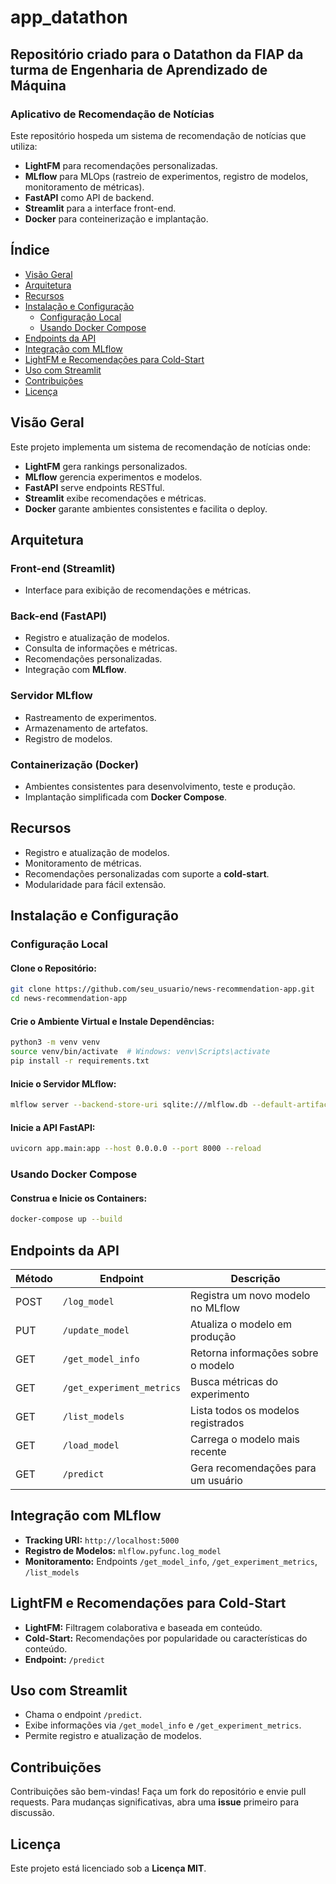 # app_datathon

## Repositório criado para o Datathon da FIAP da turma de Engenharia de Aprendizado de Máquina

### Aplicativo de Recomendação de Notícias

Este repositório hospeda um sistema de recomendação de notícias que utiliza:

- **LightFM** para recomendações personalizadas.
- **MLflow** para MLOps (rastreio de experimentos, registro de modelos, monitoramento de métricas).
- **FastAPI** como API de backend.
- **Streamlit** para a interface front-end.
- **Docker** para conteinerização e implantação.

## Índice

- [Visão Geral](#visão-geral)
- [Arquitetura](#arquitetura)
- [Recursos](#recursos)
- [Instalação e Configuração](#instalação-e-configuração)
  - [Configuração Local](#configuração-local)
  - [Usando Docker Compose](#usando-docker-compose)
- [Endpoints da API](#endpoints-da-api)
- [Integração com MLflow](#integração-com-mlflow)
- [LightFM e Recomendações para Cold-Start](#lightfm-e-recomendações-para-cold-start)
- [Uso com Streamlit](#uso-com-streamlit)
- [Contribuições](#contribuições)
- [Licença](#licença)

## Visão Geral

Este projeto implementa um sistema de recomendação de notícias onde:

- **LightFM** gera rankings personalizados.
- **MLflow** gerencia experimentos e modelos.
- **FastAPI** serve endpoints RESTful.
- **Streamlit** exibe recomendações e métricas.
- **Docker** garante ambientes consistentes e facilita o deploy.

## Arquitetura

### Front-end (Streamlit)

- Interface para exibição de recomendações e métricas.

### Back-end (FastAPI)

- Registro e atualização de modelos.
- Consulta de informações e métricas.
- Recomendações personalizadas.
- Integração com **MLflow**.

### Servidor MLflow

- Rastreamento de experimentos.
- Armazenamento de artefatos.
- Registro de modelos.

### Containerização (Docker)

- Ambientes consistentes para desenvolvimento, teste e produção.
- Implantação simplificada com **Docker Compose**.

## Recursos

- Registro e atualização de modelos.
- Monitoramento de métricas.
- Recomendações personalizadas com suporte a **cold-start**.
- Modularidade para fácil extensão.

## Instalação e Configuração

### Configuração Local

#### Clone o Repositório:

```bash
git clone https://github.com/seu_usuario/news-recommendation-app.git
cd news-recommendation-app
```

#### Crie o Ambiente Virtual e Instale Dependências:

```bash
python3 -m venv venv
source venv/bin/activate  # Windows: venv\Scripts\activate
pip install -r requirements.txt
```

#### Inicie o Servidor MLflow:

```bash
mlflow server --backend-store-uri sqlite:///mlflow.db --default-artifact-root ./mlruns --host 0.0.0.0 --port 5000
```

#### Inicie a API FastAPI:

```bash
uvicorn app.main:app --host 0.0.0.0 --port 8000 --reload
```

### Usando Docker Compose

#### Construa e Inicie os Containers:

```bash
docker-compose up --build
```

## Endpoints da API

| Método | Endpoint               | Descrição                                |
|--------|-----------------------|------------------------------------------|
| POST   | `/log_model`         | Registra um novo modelo no MLflow       |
| PUT    | `/update_model`      | Atualiza o modelo em produção           |
| GET    | `/get_model_info`    | Retorna informações sobre o modelo      |
| GET    | `/get_experiment_metrics` | Busca métricas do experimento         |
| GET    | `/list_models`       | Lista todos os modelos registrados      |
| GET    | `/load_model`        | Carrega o modelo mais recente           |
| GET    | `/predict`         | Gera recomendações para um usuário      |

## Integração com MLflow

- **Tracking URI:** `http://localhost:5000`
- **Registro de Modelos:** `mlflow.pyfunc.log_model`
- **Monitoramento:** Endpoints `/get_model_info`, `/get_experiment_metrics`, `/list_models`

## LightFM e Recomendações para Cold-Start

- **LightFM:** Filtragem colaborativa e baseada em conteúdo.
- **Cold-Start:** Recomendações por popularidade ou características do conteúdo.
- **Endpoint:** `/predict`

## Uso com Streamlit

- Chama o endpoint `/predict`.
- Exibe informações via `/get_model_info` e `/get_experiment_metrics`.
- Permite registro e atualização de modelos.

## Contribuições

Contribuições são bem-vindas! Faça um fork do repositório e envie pull requests. Para mudanças significativas, abra uma **issue** primeiro para discussão.

## Licença

Este projeto está licenciado sob a **Licença MIT**.
